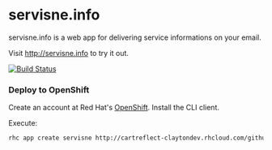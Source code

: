 servisne.info
=============

servisne.info is a web app for delivering service informations on your email.

Visit http://servisne.info to try it out.

[![Build
Status](https://semaphoreapp.com/api/v1/projects/c1e6a8c7-fd01-4591-9553-1c26bf413ea2/174528/badge.png)](https://semaphoreapp.com)

### Deploy to OpenShift

Create an account at Red Hat's [OpenShift](https://openshift.redhat.com). Install the CLI client.

Execute:
```bash
rhc app create servisne http://cartreflect-claytondev.rhcloud.com/github/openshift-cartridges/clojure-cartridge --from-code https://github.com/strika/servisne.info.git
```
